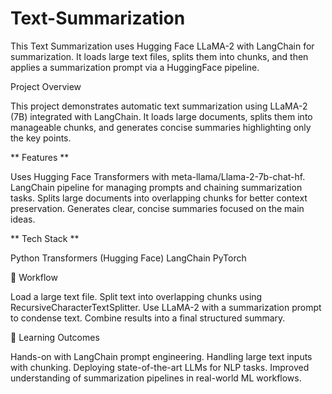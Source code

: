 # Text-Summarization
This Text Summarization uses Hugging Face LLaMA-2 with LangChain for summarization. It loads large text files, splits them into chunks, and then applies a summarization prompt via a HuggingFace pipeline.

Project Overview

This project demonstrates automatic text summarization using LLaMA-2 (7B) integrated with LangChain. It loads large documents, splits them into manageable chunks, and generates concise summaries highlighting only the key points.

** Features **

Uses Hugging Face Transformers with meta-llama/Llama-2-7b-chat-hf.
LangChain pipeline for managing prompts and chaining summarization tasks.
Splits large documents into overlapping chunks for better context preservation.
Generates clear, concise summaries focused on the main ideas.

 ** Tech Stack **

Python
Transformers (Hugging Face)
LangChain
PyTorch

🔹 Workflow

Load a large text file.
Split text into overlapping chunks using RecursiveCharacterTextSplitter.
Use LLaMA-2 with a summarization prompt to condense text.
Combine results into a final structured summary.

🔹 Learning Outcomes

Hands-on with LangChain prompt engineering.
Handling large text inputs with chunking.
Deploying state-of-the-art LLMs for NLP tasks.
Improved understanding of summarization pipelines in real-world ML workflows.
